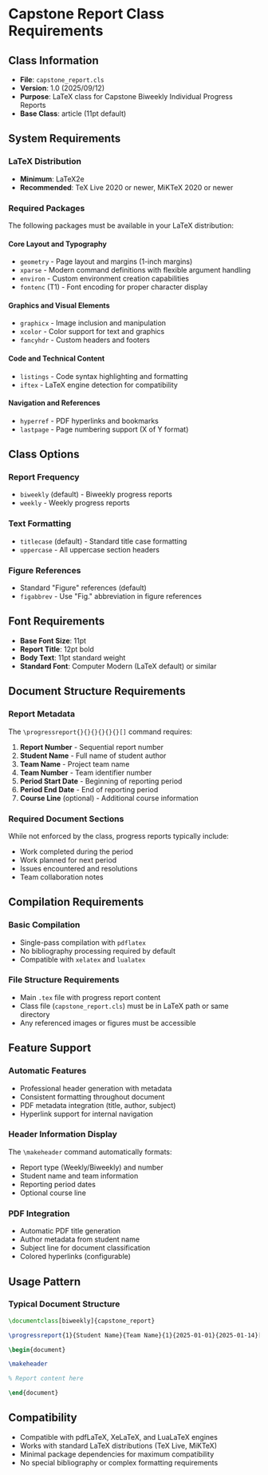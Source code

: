 # Capstone Report Class Requirements

## Class Information
- **File**: `capstone_report.cls`
- **Version**: 1.0 (2025/09/12)
- **Purpose**: LaTeX class for Capstone Biweekly Individual Progress Reports
- **Base Class**: article (11pt default)

## System Requirements

### LaTeX Distribution
- **Minimum**: LaTeX2e
- **Recommended**: TeX Live 2020 or newer, MiKTeX 2020 or newer

### Required Packages
The following packages must be available in your LaTeX distribution:

#### Core Layout and Typography
- `geometry` - Page layout and margins (1-inch margins)
- `xparse` - Modern command definitions with flexible argument handling
- `environ` - Custom environment creation capabilities
- `fontenc` (T1) - Font encoding for proper character display

#### Graphics and Visual Elements
- `graphicx` - Image inclusion and manipulation
- `xcolor` - Color support for text and graphics
- `fancyhdr` - Custom headers and footers

#### Code and Technical Content
- `listings` - Code syntax highlighting and formatting
- `iftex` - LaTeX engine detection for compatibility

#### Navigation and References
- `hyperref` - PDF hyperlinks and bookmarks
- `lastpage` - Page numbering support (X of Y format)

## Class Options

### Report Frequency
- `biweekly` (default) - Biweekly progress reports
- `weekly` - Weekly progress reports

### Text Formatting
- `titlecase` (default) - Standard title case formatting
- `uppercase` - All uppercase section headers

### Figure References
- Standard "Figure" references (default)
- `figabbrev` - Use "Fig." abbreviation in figure references

## Font Requirements
- **Base Font Size**: 11pt
- **Report Title**: 12pt bold
- **Body Text**: 11pt standard weight
- **Standard Font**: Computer Modern (LaTeX default) or similar

## Document Structure Requirements

### Report Metadata
The `\progressreport{}{}{}{}{}{}[]` command requires:
1. **Report Number** - Sequential report number
2. **Student Name** - Full name of student author
3. **Team Name** - Project team name
4. **Team Number** - Team identifier number
5. **Period Start Date** - Beginning of reporting period
6. **Period End Date** - End of reporting period
7. **Course Line** (optional) - Additional course information

### Required Document Sections
While not enforced by the class, progress reports typically include:
- Work completed during the period
- Work planned for next period
- Issues encountered and resolutions
- Team collaboration notes

## Compilation Requirements

### Basic Compilation
- Single-pass compilation with `pdflatex`
- No bibliography processing required by default
- Compatible with `xelatex` and `lualatex`

### File Structure Requirements
- Main `.tex` file with progress report content
- Class file (`capstone_report.cls`) must be in LaTeX path or same directory
- Any referenced images or figures must be accessible

## Feature Support

### Automatic Features
- Professional header generation with metadata
- Consistent formatting throughout document
- PDF metadata integration (title, author, subject)
- Hyperlink support for internal navigation

### Header Information Display
The `\makeheader` command automatically formats:
- Report type (Weekly/Biweekly) and number
- Student name and team information
- Reporting period dates
- Optional course line

### PDF Integration
- Automatic PDF title generation
- Author metadata from student name
- Subject line for document classification
- Colored hyperlinks (configurable)

## Usage Pattern

### Typical Document Structure
```latex
\documentclass[biweekly]{capstone_report}

\progressreport{1}{Student Name}{Team Name}{1}{2025-01-01}{2025-01-14}[Course Info]

\begin{document}

\makeheader

% Report content here

\end{document}
```

## Compatibility
- Compatible with pdfLaTeX, XeLaTeX, and LuaLaTeX engines
- Works with standard LaTeX distributions (TeX Live, MiKTeX)
- Minimal package dependencies for maximum compatibility
- No special bibliography or complex formatting requirements